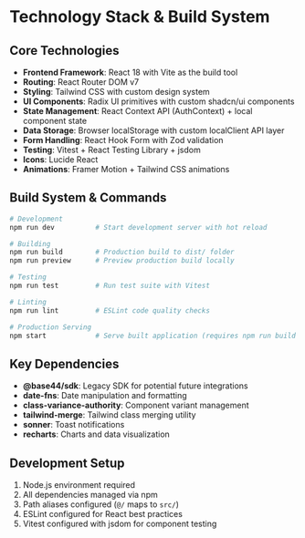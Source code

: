 # Technology Stack & Build System

## Core Technologies

- **Frontend Framework**: React 18 with Vite as the build tool
- **Routing**: React Router DOM v7
- **Styling**: Tailwind CSS with custom design system
- **UI Components**: Radix UI primitives with custom shadcn/ui components
- **State Management**: React Context API (AuthContext) + local component state
- **Data Storage**: Browser localStorage with custom localClient API layer
- **Form Handling**: React Hook Form with Zod validation
- **Testing**: Vitest + React Testing Library + jsdom
- **Icons**: Lucide React
- **Animations**: Framer Motion + Tailwind CSS animations

## Build System & Commands

```bash
# Development
npm run dev          # Start development server with hot reload

# Building
npm run build        # Production build to dist/ folder
npm run preview      # Preview production build locally

# Testing
npm run test         # Run test suite with Vitest

# Linting
npm run lint         # ESLint code quality checks

# Production Serving
npm start            # Serve built application (requires npm run build first)
```

## Key Dependencies

- **@base44/sdk**: Legacy SDK for potential future integrations
- **date-fns**: Date manipulation and formatting
- **class-variance-authority**: Component variant management
- **tailwind-merge**: Tailwind class merging utility
- **sonner**: Toast notifications
- **recharts**: Charts and data visualization

## Development Setup

1. Node.js environment required
2. All dependencies managed via npm
3. Path aliases configured (`@/` maps to `src/`)
4. ESLint configured for React best practices
5. Vitest configured with jsdom for component testing